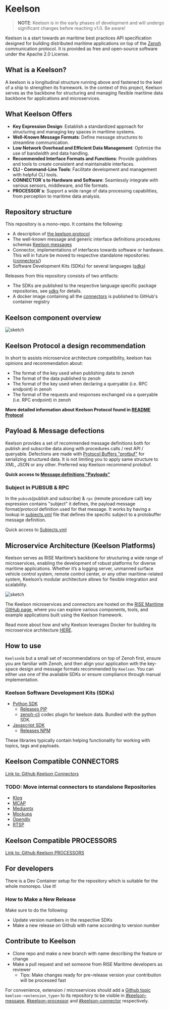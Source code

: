 # Keelson

> **NOTE**: Keelson is in the early phases of development and will undergo significant changes before reaching v1.0. Be aware!

Keelson is a start towards an maritime best practices API specification designed for building distributed maritime applications on top of the [Zenoh](https://github.com/eclipse-zenoh/zenoh) communication protocol. It is provided as free and open-source software under the Apache 2.0 License.

## What is a Keelson?

A keelson is a longitudinal structure running above and fastened to the keel of a ship to strengthen its framework. In the context of this project, Keelson serves as the backbone for structuring and managing flexible maritime data backbone for applications and microservices.

## What Keelson Offers

- **Key Expression Design**: Establish a standardized approach for structuring and managing key spaces in maritime systems.
- **Well-Known Message Formats**: Define message structures to streamline communication.
- **Low Network Overhead and Efficient Data Management**: Optimize the use of bandwidth and data handling.
- **Recommended Interface Formats and Functions**: Provide guidelines and tools to create consistent and maintainable interfaces.
- **CLI - Command-Line Tools**: Facilitate development and management with helpful CLI tools.
- **CONNECTOR´s to Hardware and Software**: Seamlessly integrate with various sensors, middleware, and file formats.
- **PROCESSOR´s**: Support a wide range of data processing capabilities, from perception to maritime data analysis.

## Repository structure

This repository is a mono-repo. It contains the following:

- A description of [the keelson protocol](./Doc/the-keelson-protocol.md)
- The well-known message and generic interface definitions procedures schemas [Keelson messages](./messages/README_messages.md)
- Connector, implementations of interfaces towards software or hardware. This will in future be moved to respective standalone repositories: ([connectors/](./connectors/README.md))
- Software Development Kits (SDKs) for several languages ([sdks](#keelson-software-development-kits-sdks))

Releases from this repository consists of two artifacts:

- The SDKs are published to the respective language specific package repositories, see [sdks](./sdks/README.md) for details.
- A docker image containing all the [connectors](./connectors/README.md) is published to GitHub's container registry

## Keelson component overview

![sketch](/Doc/keelson_overview.drawio.svg)

## Keelson Protocol a design recommendation 

In short to assists microservice architecture compatibility, keelson has opinions and recommendation about:

- The format of the key used when publishing data to zenoh
- The format of the data published to zenoh
- The format of the key used when declaring a queryable (i.e. RPC endpoint) in zenoh
- The format of the requests and responses exchanged via a queryable (i.e. RPC endpoint) in zenoh

**More detailed information about Keelson Protocol found in [README Protocol](./Doc/README-protocol.md)**

## Payload & Message defections

Keelson provides a set of recommended message definitions both for publish and subscribe data along with procedures calls / rest API / queryable. Defections are made with [Protocol Buffers "protbuf"](https://protobuf.dev/) for serializing structured data. It is not limiting you to apply same structure to XML, JSON or any other. Preferred way Keelson recommend protobuf.


**Quick access to [Message definitions "Payloads"](./messages/payloads/)**

### Subject in PUBSUB & RPC

In the `pubsub`(publish and subscribe) & `rpc` (remote procedure call) key expression contains "subject" it defines, the payload message format/protocol definition used for that message. It works by having a lookup in [subjects.yml](./messages/subjects.yaml) file that defines the specific subject to a protobuffer message definition.

Quick access to [Subjects.yml](./messages/subjects.yaml)

## Microservice Architecture (Keelson Platforms)

Keelson serves as RISE Maritime’s backbone for structuring a wide range of microservices, enabling the development of robust platforms for diverse maritime applications. Whether it’s a logging server, unmanned surface vehicle control system, remote control center, or any other maritime-related system, Keelson’s modular architecture allows for flexible integration and scalability.

![sketch](/Doc/keelson_platform.drawio.svg)

The Keelson microservices and connectors are hosted on the [RISE Maritime GitHub page](https://github.com/RISE-Maritime), where you can explore various components, tools, and example applications built using the Keelson framework.

Read more about how and why Keelson leverages Docker for building its microservice architecture [HERE](/Doc/keelson-docker.md).

## How to use

`Keelson`is but a small set of recommendations on top of Zenoh first, ensure you are familiar with Zenoh, and then align your application with the key-space design and message formats recommended by `Keelson`. You can either use one of the available SDKs or ensure compliance through manual implementation. 

### Keelson Software Development Kits (SDKs)

- [Python SDK](/sdks/python/README.md)
  - [Releases PIP](https://pypi.org/project/keelson/#history)
  - [zenoh-cli](https://github.com/MO-RISE/zenoh-cli) codec plugin for keelson data. Bundled with the python SDK.
- [Javascript SDK](./sdks/js/README.md)
  - [Releases NPM](https://www.npmjs.com/package/keelson-js?activeTab=versions)

These libraries typically contain helping functionality for working with topics, tags and payloads.

## Keelson Compatible CONNECTORS

[Link to: Github Keelson Connectors](https://github.com/RISE-Maritime?q=keelson-connector&type=all&language=&sort=)

### TODO: Move internal connectors to standalone Repositories

- [Klog](./connectors/klog/README.md)
- [MCAP](./connectors/mcap/README.md)
- [Mediamtx](./connectors/mediamtx/README.md)
- [Mockups](./connectors/mockups/README.md)
- [Opendlv](./connectors/opendlv/README.md)
- [RTSP](./connectors/rtsp/README.md)

## Keelson Compatible PROCESSORS

[Link to: Github Keelson PROCESSORS](https://github.com/RISE-Maritime?q=keelson-processor&type=all&language=&sort=)

## For developers

There is a Dev Container setup for the repository which is suitable for the whole monorepo. Use it!

### How to Make a New Release

Make sure to do the following:

- Update version numbers in the respective SDKs
- Make a new release on Github with name according to version number

## Contribute to Keelson

- Clone repo and make a new branch with name describing the feature or change
- Make a pull request and set someone from RISE Maritime developers as reviewer
  - Tips: Make changes ready for pre-release version your contribution will be processed fast  

For convenience, extension / microservices should add a [Github topic](https://docs.github.com/en/repositories/managing-your-repositorys-settings-and-features/customizing-your-repository/classifying-your-repository-with-topics) `keelson-<extension_type>` to its repository to be visible in [#keelson-message](https://github.com/topics/keelson-message), [#keelson-processor](https://github.com/topics/keelson-processor) and [#keelson-connector](https://github.com/topics/keelson-connector) respectively.

